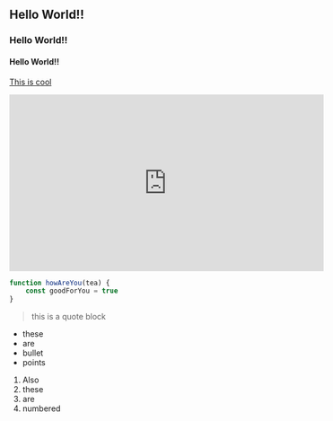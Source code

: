 ## Hello World!!
### Hello World!!
#### Hello World!!

[This is cool](https://yahoo.com)

<iframe width="560" height="315" src="https://www.youtube.com/embed/ierMKUKQ0b4" frameborder="0" allow="accelerometer; autoplay; clipboard-write; encrypted-media; gyroscope; picture-in-picture" allowfullscreen></iframe>

```javascript
function howAreYou(tea) {
    const goodForYou = true
}
```
> this is a quote block

- these
- are
- bullet 
- points

1. Also
2. these
3. are 
4. numbered
